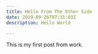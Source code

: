 ```yaml
---
title: Hello From The Other Side
date: 2019-09-26T07:31:03Z
description: Hello World

---
```

This is my first post from work. 